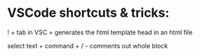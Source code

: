 # VSCode shortcuts & tricks:

! + tab in VSC = generates the html template head in an html file

select text + command + / - comments out whole block
